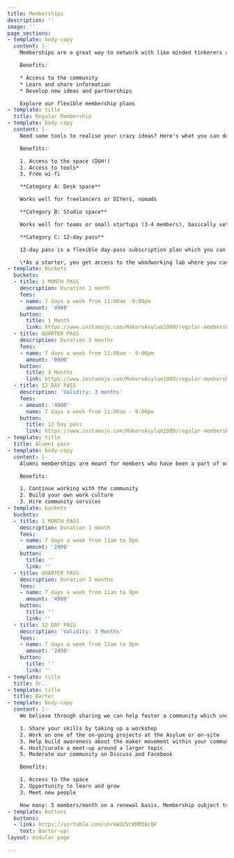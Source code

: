 ```yaml
---
title: Memberships
description: ''
image: ''
page_sections:
- template: body-copy
  content: |-
    Memberships are a great way to network with like minded tinkerers and grow as a Maker / DIYer.

    Benefits:

    * Access to the community
    * Learn and share information
    * Develop new ideas and partnerships

    Explore our flexible membership plans
- template: title
  title: Regular Membership
- template: body-copy
  content: |-
    Need some tools to realise your crazy ideas? Here's what you can do. Pick your laptop and move that peach to our space. Sign-up for our reasonable membership plans and get making! Move it already

    Benefits:

    1. Access to the space (DUH!)
    2. Access to tools*
    3. Free wi-fi

    **Category A: Desk space**

    Works well for freelancers or DIYers, nomads

    **Category B: Studio space**

    Works well for teams or small startups (3-4 members), basically settlers!

    **Category C: 12-day pass**

    12-day pass is a flexible day-pass subscription plan which you can subscribe to based on your needs. Use it in one go or within 3 months time. It's up to you. Commitment issues, resolved!

    \*As a starter, you get access to the woodworking lab where you can use the hand tools to tinker with. To use Power tools/3D Printer/Laser machine/Welding machine you have to undergo a full day workshop with us to be able to use the same. Its for your safety and we take it very SERIOUSLY!
- template: buckets
  buckets:
  - title: 1 MONTH PASS
    description: Duration 1 month
    fees:
    - name: 7 days a week from 11:00am -9:00pm
      amount: '4900'
    button:
      title: 1 Month
      link: https://www.instamojo.com/MakersAsylum1000/regular-membership/
  - title: QUARTER PASS
    description: Duration 3 months
    fees:
    - name: 7 days a week from 11:00am - 9:00pm
      amount: '9900'
    button:
      title: 3 Months
      link: https://www.instamojo.com/MakersAsylum1000/regular-membership/
  - title: 12 DAY PASS
    description: 'Validity: 3 months'
    fees:
    - amount: '4900'
      name: 7 days a week from 11:00am - 9:00pm
    button:
      title: 12 Day pass
      link: https://www.instamojo.com/MakersAsylum1000/regular-membership/
- template: title
  title: Alumni pass
- template: body-copy
  content: |-
    Alumni memberships are meant for members who have been a part of our flagship programs like Rapid Prototyping, S.T.E.A.M School, D.I.V.E or SDG School programs.

    Benefits:

    1. Continue working with the community
    2. Build your own work culture
    3. Hire community services
- template: buckets
  buckets:
  - title: 1 MONTH PASS
    description: Duration 1 month
    fees:
    - name: 7 days a week from 11am to 9pm
      amount: '2900'
    button:
      title: ''
      link: ''
  - title: QUARTER PASS
    description: Duration 3 months
    fees:
    - name: 7 days a week from 11am to 9pm
      amount: '4900'
    button:
      title: ''
      link: ''
  - title: 12 DAY PASS
    description: 'Validity: 3 Months'
    fees:
    - name: 7 days a week from 11am to 9pm
      amount: '2450'
    button:
      title: ''
      link: ''
- template: title
  title: Or..
- template: title
  title: Barter
- template: body-copy
  content: |-
    We believe through sharing we can help foster a community which understands the value that a maker space like ours strives to create in the society. If you have the discipline and the right kind of motivation we would be happy to wave-off the membership-plan for you. What's the catch? Contribute approximately 10 hours of your time each month to Maker's Asylum in one of the following ways:

    1. Share your skills by taking up a workshop
    2. Work on one of the on-going projects at the Asylum or on-site
    3. Help build awareness about the maker movement within your community
    4. Host/curate a meet-up around a larger topic
    5. Moderate our community on Discuss and Facebook

    Benefits:

    1. Access to the space
    2. Opportunity to learn and grow
    3. Meet new people

    How many: 5 members/month on a renewal basis. Membership subject to review of your application. Help us understand you better by filling this form.
- template: buttons
  buttons:
  - link: https://airtable.com/shrkW3ZVcKMM36LQF
    text: Barter-up!
layout: modular_page

---
```

